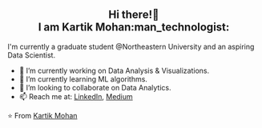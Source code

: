 <h2 align="center">Hi there!👋<br> I am Kartik Mohan:man_technologist:</h2>

<p>I'm currently a graduate student @Northeastern University and an aspiring Data Scientist.</p>


- 🔭 I’m currently working on Data Analysis & Visualizations.
- 🌱 I’m currently learning ML algorithms.
- 👯 I’m looking to collaborate on Data Analytics.
- 📫 Reach me at: [LinkedIn](https://www.linkedin.com/in/kartik-mohan/), [Medium](https://medium.com/@kartikm0605)

⭐️ From [Kartik Mohan](http://www.github.com/kartik-mohan)
